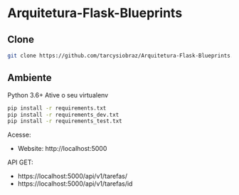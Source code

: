 # Arquitetura-Flask-Blueprints

## Clone

```bash
git clone https://github.com/tarcysiobraz/Arquitetura-Flask-Blueprints.git
```
## Ambiente

Python 3.6+
Ative o seu virtualenv

```bash
pip install -r requirements.txt
pip install -r requirements_dev.txt
pip install -r requirements_test.txt
```
Acesse:

- Website: http://localhost:5000

 API GET:
  - https://localhost:5000/api/v1/tarefas/
  - https://localhost:5000/api/v1/tarefas/id
  
  

